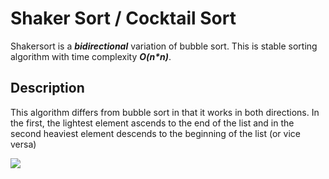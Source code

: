 # Shaker Sort / Cocktail Sort

Shakersort is a _**bidirectional**_ variation of bubble sort. 
This is stable sorting algorithm with time complexity _**O(n*n)**_.

## Description

This algorithm differs from bubble sort in that it works in both directions. 
In the first, the lightest element ascends to the end of the list and in the second heaviest element descends to the beginning of the list (or vice versa)

![](https://upload.wikimedia.org/wikipedia/commons/e/ef/Sorting_shaker_sort_anim.gif)
